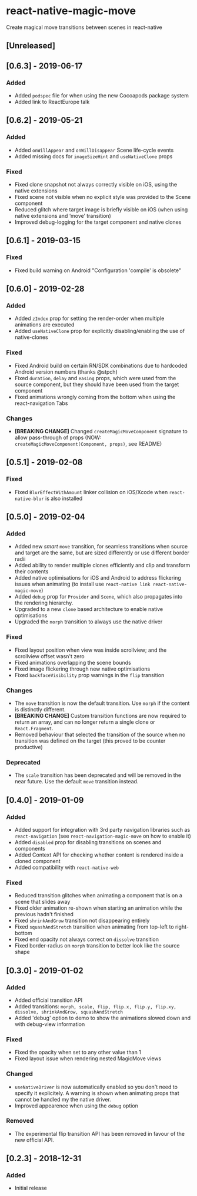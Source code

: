 # react-native-magic-move

Create magical move transitions between scenes in react-native

## [Unreleased]

## [0.6.3] - 2019-06-17

### Added

- Added `podspec` file for when using the new Cocoapods package system
- Added link to ReactEurope talk

## [0.6.2] - 2019-05-21

### Added

- Added `onWillAppear` and `onWillDisappear` Scene life-cycle events
- Added missing docs for `imageSizeHint` and `useNativeClone` props

### Fixed

- Fixed clone snapshot not always correctly visible on iOS, using the native extensions
- Fixed scene not visible when no explicit style was provided to the Scene component
- Reduced glitch where target image is briefly visible on iOS (when using native extensions and ‘move’ transition)
- Improved debug-logging for the target component and native clones

## [0.6.1] - 2019-03-15

### Fixed

- Fixed build warning on Android "Configuration 'compile' is obsolete"

## [0.6.0] - 2019-02-28

### Added

- Added `zIndex` prop for setting the render-order when multiple animations are executed
- Added `useNativeClone` prop for explicitly disabling/enabling the use of native-clones

### Fixed

- Fixed Android build on certain RN/SDK combinations due to hardcoded Android version numbers (thanks @stpch)
- Fixed `duration`, `delay` and `easing` props, which were used from the source component, but they should have been used from the target component
- Fixed animations wrongly coming from the bottom when using the react-navigation Tabs

### Changes

- **[BREAKING CHANGE]** Changed `createMagicMoveComponent` signature to allow pass-through of props (NOW: `createMagicMoveComponent(Component, props)`, see README)

## [0.5.1] - 2019-02-08

### Fixed

- Fixed `BlurEffectWithAmount` linker collision on iOS/Xcode when `react-native-blur` is also installed

## [0.5.0] - 2019-02-04

### Added

- Added new _smart_ `move` transition, for seamless transitions when source and target are the same, but are sized differently or use different border radii
- Added ability to render multiple clones efficiently and clip and transform their contents
- Added native optimisations for iOS and Android to address flickering issues when animating (to install use `react-native link react-native-magic-move`)
- Added `debug` prop for `Provider` and `Scene`, which also propagates into the rendering hierarchy.
- Upgraded to a new `clone` based architecture to enable native optimisations
- Upgraded the `morph` transition to always use the native driver

### Fixed

- Fixed layout position when view was inside scrollview; and the scrollview offset wasn't zero
- Fixed animations overlapping the scene bounds
- Fixed image flickering through new native optimisations
- Fixed `backfaceVisibility` prop warnings in the `flip` transition

### Changes

- The `move` transition is now the default transition. Use `morph` if the content is distinctly different.
- **[BREAKING CHANGE]** Custom transition functions are now required to return an array, and can no longer return a single clone or `React.Fragment`.
- Removed behaviour that selected the transition of the source when no transition was defined on the target (this proved to be counter productive)

### Deprecated

- The `scale` transition has been deprecated and will be removed in the near future. Use the default `move` transition instead.

## [0.4.0] - 2019-01-09

### Added

- Added support for integration with 3rd party navigation libraries such as `react-navigation` (see `react-navigation-magic-move` on how to enable it)
- Added `disabled` prop for disabling transitions on scenes and components
- Added Context API for checking whether content is rendered inside a cloned component
- Added compatibility with `react-native-web`

### Fixed

- Reduced transition glitches when animating a component that is on a scene that slides away
- Fixed older animation re-shown when starting an animation while the previous hadn't finished
- Fixed `shrinkAndGrow` transition not disappearing entirely
- Fixed `squashAndStretch` transition when animating from top-left to right-bottom
- Fixed end opacity not always correct on `dissolve` transition
- Fixed border-radius on `morph` transition to better look like the source shape

## [0.3.0] - 2019-01-02

### Added

- Added official transition API
- Added transitions: `morph, scale, flip, flip.x, flip.y, flip.xy, dissolve, shrinkAndGrow, squashAndStretch`
- Added 'debug' option to demo to show the animations slowed down and with debug-view information

### Fixed

- Fixed the opacity when set to any other value than 1
- Fixed layout issue when rendering nested MagicMove views

### Changed

- `useNativeDriver` is now automatically enabled so you don't need to specify it explicitely. A warning is shown when animating props that cannot be handled my the native driver.
- Improved appearence when using the `debug` option

### Removed

- The experimental flip transition API has been removed in favour of the new official API.

## [0.2.3] - 2018-12-31

### Added

- Initial release
